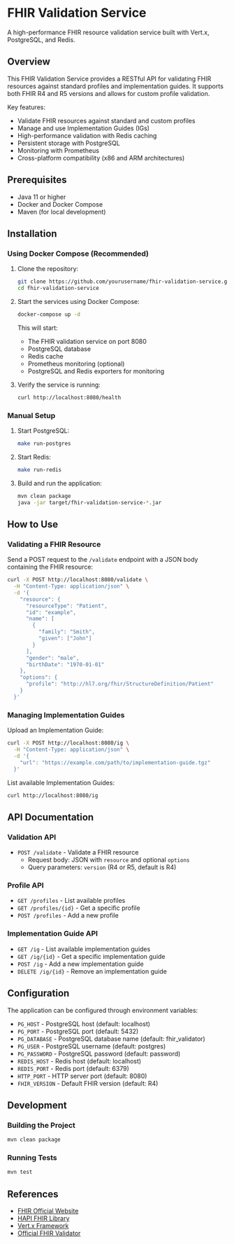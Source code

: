 # FHIR Validation Service

A high-performance FHIR resource validation service built with Vert.x, PostgreSQL, and Redis.

## Overview

This FHIR Validation Service provides a RESTful API for validating FHIR resources against standard profiles and implementation guides. It supports both FHIR R4 and R5 versions and allows for custom profile validation.

Key features:
- Validate FHIR resources against standard and custom profiles
- Manage and use Implementation Guides (IGs)
- High-performance validation with Redis caching
- Persistent storage with PostgreSQL
- Monitoring with Prometheus
- Cross-platform compatibility (x86 and ARM architectures)

## Prerequisites

- Java 11 or higher
- Docker and Docker Compose
- Maven (for local development)

## Installation

### Using Docker Compose (Recommended)

1. Clone the repository:
   ```bash
   git clone https://github.com/yourusername/fhir-validation-service.git
   cd fhir-validation-service
   ```

2. Start the services using Docker Compose:
   ```bash
   docker-compose up -d
   ```

   This will start:
   - The FHIR validation service on port 8080
   - PostgreSQL database
   - Redis cache
   - Prometheus monitoring (optional)
   - PostgreSQL and Redis exporters for monitoring

3. Verify the service is running:
   ```bash
   curl http://localhost:8080/health
   ```

### Manual Setup

1. Start PostgreSQL:
   ```bash
   make run-postgres
   ```

2. Start Redis:
   ```bash
   make run-redis
   ```

3. Build and run the application:
   ```bash
   mvn clean package
   java -jar target/fhir-validation-service-*.jar
   ```

## How to Use

### Validating a FHIR Resource

Send a POST request to the `/validate` endpoint with a JSON body containing the FHIR resource:

```bash
curl -X POST http://localhost:8080/validate \
  -H "Content-Type: application/json" \
  -d '{
    "resource": {
      "resourceType": "Patient",
      "id": "example",
      "name": [
        {
          "family": "Smith",
          "given": ["John"]
        }
      ],
      "gender": "male",
      "birthDate": "1970-01-01"
    },
    "options": {
      "profile": "http://hl7.org/fhir/StructureDefinition/Patient"
    }
  }'
```

### Managing Implementation Guides

Upload an Implementation Guide:
```bash
curl -X POST http://localhost:8080/ig \
  -H "Content-Type: application/json" \
  -d '{
    "url": "https://example.com/path/to/implementation-guide.tgz"
  }'
```

List available Implementation Guides:
```bash
curl http://localhost:8080/ig
```

## API Documentation

### Validation API
- `POST /validate` - Validate a FHIR resource
  - Request body: JSON with `resource` and optional `options`
  - Query parameters: `version` (R4 or R5, default is R4)

### Profile API
- `GET /profiles` - List available profiles
- `GET /profiles/{id}` - Get a specific profile
- `POST /profiles` - Add a new profile

### Implementation Guide API
- `GET /ig` - List available implementation guides
- `GET /ig/{id}` - Get a specific implementation guide
- `POST /ig` - Add a new implementation guide
- `DELETE /ig/{id}` - Remove an implementation guide

## Configuration

The application can be configured through environment variables:

- `PG_HOST` - PostgreSQL host (default: localhost)
- `PG_PORT` - PostgreSQL port (default: 5432)
- `PG_DATABASE` - PostgreSQL database name (default: fhir_validator)
- `PG_USER` - PostgreSQL username (default: postgres)
- `PG_PASSWORD` - PostgreSQL password (default: password)
- `REDIS_HOST` - Redis host (default: localhost)
- `REDIS_PORT` - Redis port (default: 6379)
- `HTTP_PORT` - HTTP server port (default: 8080)
- `FHIR_VERSION` - Default FHIR version (default: R4)

## Development

### Building the Project

```bash
mvn clean package
```

### Running Tests

```bash
mvn test
```

## References

- [FHIR Official Website](https://www.hl7.org/fhir/)
- [HAPI FHIR Library](https://hapifhir.io/)
- [Vert.x Framework](https://vertx.io/)
- [Official FHIR Validator](https://validator.fhir.org/)
